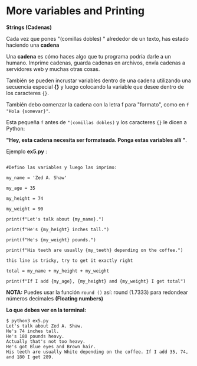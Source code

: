 # More variables and Printing 


**Strings (Cadenas)**

Cada vez que pones "(comillas dobles) " alrededor de un texto, has estado haciendo una **cadena**

Una **cadena** es cómo haces algo que tu programa podría darle a un humano. Imprime cadenas, guarda cadenas en archivos, envía cadenas a servidores web y muchas otras cosas.

También se pueden incrustar variables dentro de una cadena utilizando una secuencia especial **{}** y luego colocando la variable que desee dentro de los caracteres `{}`.

También debo comenzar la cadena con la letra f para "formato", como en `f "Hola {somevar}"`.

Esta pequeña `f` antes de `"(comillas dobles)` y los caracteres `{}` le dicen a Python:

**"Hey, esta cadena necesita ser formateada. Ponga estas variables allí "**.

Ejemplo **ex5.py** :

```

#Defino las variables y luego las imprimo:

my_name = 'Zed A. Shaw'

my_age = 35

my_height = 74

my_weight = 90

print(f"Let's talk about {my_name}.")

print(f"He's {my_height} inches tall.")

print(f"He's {my_weight} pounds.")

print(f"His teeth are usually {my_teeth} depending on the coffee.")

this line is tricky, try to get it exactly right

total = my_name + my_height + my_weight

print(f"If I add {my_age}, {my_height} and {my_weight} I get total")

```

**NOTA:** Puedes usar la función `round ()`  así: round (1.7333) para redondear números decimales **(Floating numbers)**

**Lo que debes ver en la terminal:**

```
$ python3 ex5.py
Let's talk about Zed A. Shaw.
He's 74 inches tall.
He's 180 pounds heavy.
Actually that's not too heavy.
He's got Blue eyes and Brown hair.
His teeth are usually White depending on the coffee. If I add 35, 74, and 180 I get 289.
```

